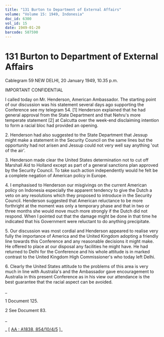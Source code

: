 ```yaml
---
title: "131 Burton to Department of External Affairs"
volume: "Volume 15: 1949, Indonesia"
doc_id: 6300
vol_id: 15
date: 1949-01-20
barcode: 587590
---
```


# 131 Burton to Department of External Affairs

Cablegram 59 NEW DELHI, 20 January 1949, 10.35 p.m.

IMPORTANT CONFIDENTIAL

I called today on Mr. Henderson, American Ambassador. The starting point of our discussion was his statement several days ago supporting the Conference see my telegram 54. [1] Henderson explained that he had general approval from the State Department and that Nehru's more temperate statement [2] at Calcutta over the week-end disclaiming intention to form a racial bloc had provided an opening.

2\. Henderson had also suggested to the State Department that Jessup might make a statement in the Security Council on the same lines but the opportunity had not arisen and Jessup could not very well say anything 'out of the air'.

3\. Henderson made clear the United States determination not to cut off Marshall Aid to Holland except as part of a general sanctions plan approved by the Security Council. To take such action independently would he felt be a complete negation of American policy in Europe.

4\. I emphasised to Henderson our misgivings on the current American policy on Indonesia especially the apparent tendency to give the Dutch a veto on any resolutions which they proposed to introduce in the Security Council. Henderson suggested that American reluctance to be more forthright at the moment was only a temporary phase and that in two or three months she would move much more strongly if the Dutch did not respond. When I pointed out that the damage might be done in that time he indicated that his Government were reluctant to do anything precipitate.

5\. Our discussion was most cordial and Henderson appeared to realise very fully the importance of America and the United Kingdom adopting a friendly line towards this Conference and any reasonable decisions it might make. He offered to place at our disposal any facilities he might have. He had returned to Delhi for the Conference and his whole attitude is in marked contrast to the United Kingdom High Commissioner's who today left Delhi.

6\. Clearly the United States attitude to the problems of this area is very much in line with Australia's and the Ambassador gave encouragement to Australia in this present Conference as in his view our attendance is the best guarantee that the racial aspect can be avoided.

_

1 Document 125.

2 See Document 83.

_

_ [ [AA : A1838, 854/10/4/5](http://www.naa.gov.au/cgi-bin/Search?O=I&Number=587590) ]_
